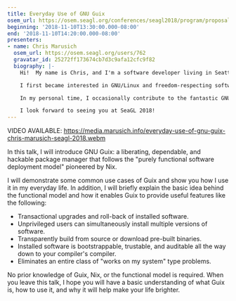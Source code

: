 ```yaml
---
title: Everyday Use of GNU Guix
osem_url: https://osem.seagl.org/conferences/seagl2018/program/proposals/526
beginning: '2018-11-10T13:30:00.000-08:00'
end: '2018-11-10T14:20:00.000-08:00'
presenters:
- name: Chris Marusich
  osem_url: https://osem.seagl.org/users/762
  gravatar_id: 25272ff173674cb7d3c9afa12cfc9f82
  biography: |-
    Hi!  My name is Chris, and I'm a software developer living in Seattle.  In the past, I've also been a systems engineer and a customer service representative.  I love a good cup of coffee, and currently my favorite cafe is Anchorhead Coffee.

    I first became interested in GNU/Linux and freedom-respecting software when I began to dip my toes into the world of programming around 2011.  Despite the fact that I didn't go to school for programming, GNU/Linux and freedom-respecting software have helped me to harness my curiosity and passion for computers and turn it into a career.

    In my personal time, I occasionally contribute to the fantastic GNU Guix project.  I hope that by contributing to freedom-respecting software projects and participating in events like SeaGL, I can give back to the community that has given me so much.

    I look forward to seeing you at SeaGL 2018!
---
```


VIDEO AVAILABLE: https://media.marusich.info/everyday-use-of-gnu-guix-chris-marusich-seagl-2018.webm

In this talk, I will introduce GNU Guix: a liberating, dependable, and
hackable package manager that follows the "purely functional software
deployment model" pioneered by Nix.

I will demonstrate some common use cases of Guix and show you how I
use it in my everyday life.  In addition, I will briefly explain the
basic idea behind the functional model and how it enables Guix to
provide useful features like the following:

- Transactional upgrades and roll-back of installed software.
- Unprivileged users can simultaneously install multiple versions of
  software.
- Transparently build from source or download pre-built binaries.
- Installed software is bootstrappable, trustable, and auditable all
  the way down to your compiler's compiler.
- Eliminates an entire class of "works on my system" type problems.

No prior knowledge of Guix, Nix, or the functional model is required.
When you leave this talk, I hope you will have a basic understanding
of what Guix is, how to use it, and why it will help make your life
brighter.
